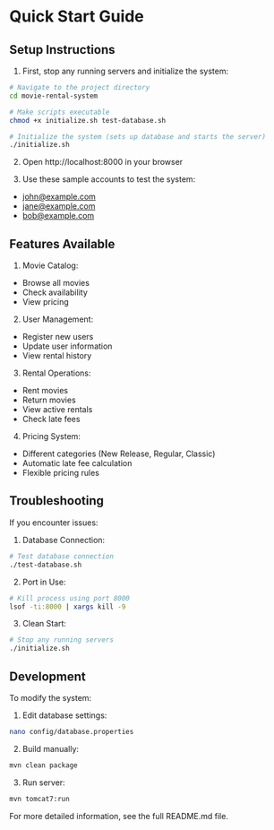 # Quick Start Guide

## Setup Instructions

1. First, stop any running servers and initialize the system:
```bash
# Navigate to the project directory
cd movie-rental-system

# Make scripts executable
chmod +x initialize.sh test-database.sh

# Initialize the system (sets up database and starts the server)
./initialize.sh
```

2. Open http://localhost:8000 in your browser

3. Use these sample accounts to test the system:
- john@example.com
- jane@example.com
- bob@example.com

## Features Available

1. Movie Catalog:
- Browse all movies
- Check availability
- View pricing

2. User Management:
- Register new users
- Update user information
- View rental history

3. Rental Operations:
- Rent movies
- Return movies
- View active rentals
- Check late fees

4. Pricing System:
- Different categories (New Release, Regular, Classic)
- Automatic late fee calculation
- Flexible pricing rules

## Troubleshooting

If you encounter issues:

1. Database Connection:
```bash
# Test database connection
./test-database.sh
```

2. Port in Use:
```bash
# Kill process using port 8000
lsof -ti:8000 | xargs kill -9
```

3. Clean Start:
```bash
# Stop any running servers
./initialize.sh
```

## Development

To modify the system:

1. Edit database settings:
```bash
nano config/database.properties
```

2. Build manually:
```bash
mvn clean package
```

3. Run server:
```bash
mvn tomcat7:run
```

For more detailed information, see the full README.md file.
